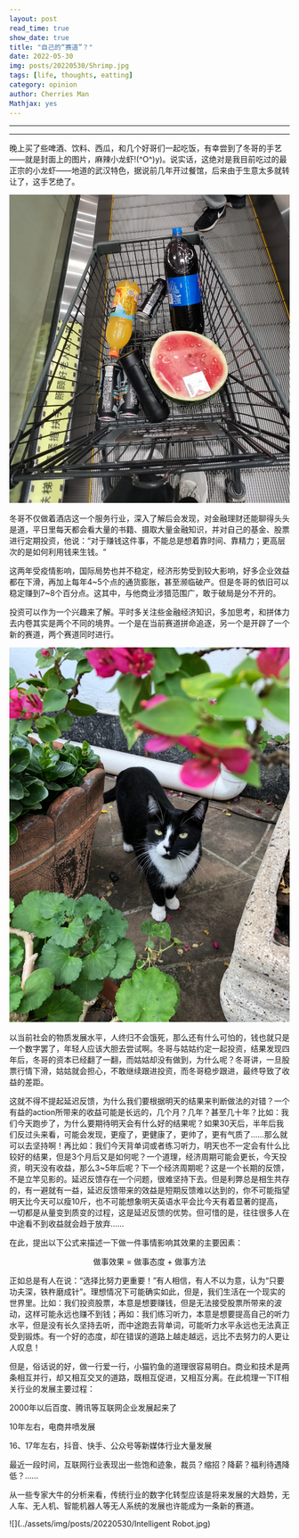 ```yaml
---
layout: post
read_time: true
show_date: true
title: "自己的“赛道”？"
date: 2022-05-30
img: posts/20220530/Shrimp.jpg
tags: [life, thoughts, eatting]
category: opinion
author: Cherries Man
Mathjax: yes
---
```


****

****

晚上买了些啤酒、饮料、西瓜，和几个好哥们一起吃饭，有幸尝到了冬哥的手艺——就是封面上的图片，麻辣小龙虾!(^O^)y)。说实话，这绝对是我目前吃过的最正宗的小龙虾——地道的武汉特色，据说前几年开过餐馆，后来由于生意太多就转让了，这手艺绝了。

![](../assets/img/posts/20220530/Watermelon.jpg)

冬哥不仅做着酒店这一个服务行业，深入了解后会发现，对金融理财还能聊得头头是道，平日里每天都会看大量的书籍、摄取大量金融知识，并对自己的基金、股票进行定期投资，他说：“对于赚钱这件事，不能总是想着靠时间、靠精力；更高层次的是如何利用钱来生钱。“

这两年受疫情影响，国际局势也并不稳定，经济形势受到较大影响，好多企业效益都在下滑，再加上每年4\~5个点的通货膨胀，甚至濒临破产。但是冬哥的依旧可以稳定赚到7~8个百分点。这其中，与他商业涉猎范围广，敢于破局是分不开的。

投资可以作为一个兴趣来了解。平时多关注些金融经济知识，多加思考，和拼体力去内卷其实是两个不同的境界。一个是在当前赛道拼命追逐，另一个是开辟了一个新的赛道，两个赛道同时进行。

![](../assets/img/posts/20220530/Money.jpg)

以当前社会的物质发展水平，人终归不会饿死，那么还有什么可怕的，钱也就只是一个数字罢了，年轻人应该大胆去尝试啊。冬哥与姑姑约定一起投资，结果发现四年后，冬哥的资本已经翻了一翻，而姑姑却没有做到，为什么呢？冬哥讲，一旦股票行情下滑，姑姑就会担心，不敢继续跟进投资，而冬哥稳步跟进，最终导致了收益的差距。

这就不得不提起延迟反馈，为什么我们要根据明天的结果来判断做法的对错？一个有益的action所带来的收益可能是长远的，几个月？几年？甚至几十年？比如：我们今天跑步了，为什么要期待明天会有什么好的结果呢？如果30天后，半年后我们反过头来看，可能会发现，更瘦了，更健康了，更帅了，更有气质了……那么就可以去坚持啊！再比如：我们今天背单词或者练习听力，明天也不一定会有什么比较好的结果，但是3个月后又是如何呢？一个道理，经济周期可能会更长，今天投资，明天没有收益，那么3~5年后呢？下一个经济周期呢？这是一个长期的反馈，不是立竿见影的。延迟反馈存在一个问题，很难坚持下去。但是利弊总是相生共存的，有一避就有一益，延迟反馈带来的效益是短期反馈难以达到的，你不可能指望明天比今天可以瘦10斤，也不可能想象明天英语水平会比今天有着显著的提高，一切都是从量变到质变的过程，这是延迟反馈的优势。但可惜的是，往往很多人在中途看不到收益就会趋于放弃……

在此，提出以下公式来描述一下做一件事情影响其效果的主要因素：

<p align = "center">
    做事效果 = 做事态度 + 做事方法
</p>

正如总是有人在说：“选择比努力更重要！”有人相信，有人不以为意，认为“只要功夫深，铁杵磨成针”。理想情况下可能确实如此，但是，我们生活在一个现实的世界里。比如：我们投资股票，本意是想要赚钱，但是无法接受股票所带来的波动，这样可能永远也赚不到钱；再如：我们练习听力，本意是想要提高自己的听力水平，但是没有长久坚持去听，而中途跑去背单词，可能听力水平永远也无法真正受到锻炼。有一个好的态度，却在错误的道路上越走越远，远比不去努力的人更让人叹息！

但是，俗话说的好，做一行爱一行，小猫钓鱼的道理很容易明白。商业和技术是两条相互并行，却又相互交叉的道路，既相互促进，又相互分离。在此梳理一下IT相关行业的发展主要过程：

2000年以后百度、腾讯等互联网企业发展起来了

10年左右，电商井喷发展

16、17年左右，抖音、快手、公众号等新媒体行业大量发展

最近一段时间，互联网行业表现出一些饱和迹象，裁员？缩招？降薪？福利待遇降低？……

从一些专家大牛的分析来看，传统行业的数字化转型应该是将来发展的大趋势，无人车、无人机、智能机器人等无人系统的发展也许能成为一条新的赛道。

![](../assets/img/posts/20220530/Intelligent Robot.jpg)
